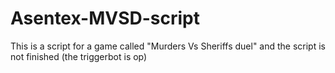 # Asentex-MVSD-script
This is a script for a game called "Murders Vs Sheriffs duel" and the script is not finished (the triggerbot is op)
